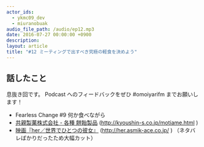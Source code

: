```yaml
---
actor_ids:
  - ykmc09_dev
  - miuranobuak
audio_file_path: /audio/ep12.mp3
date: 2016-07-27 00:00:00 +0900
description: 
layout: article
title: "#12 ミーティングで出すべき究極の軽食を決めよう"
---
```


## 話したこと
息抜き回です。
Podcast へのフィードバックをぜひ #omoiyarifm までお願いします！

- Fearless Change #9 何か食べながら
- [共親製菓株式会社 - 各種 餅飴製品](http://kyoushin-s.co.jp/motiame.html) (http://kyoushin-s.co.jp/motiame.html )
- [映画『her／世界でひとつの彼女』](http://her.asmik-ace.co.jp/) (http://her.asmik-ace.co.jp/ ) （ネタバレばかりだったため大幅カット）